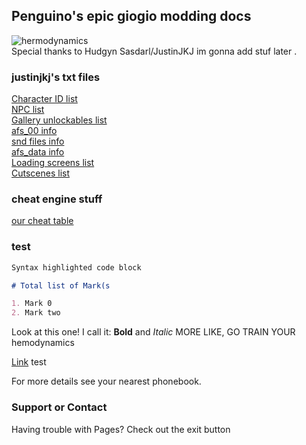 ## Penguino's epic giogio modding docs
![hermodynamics](https://cdn.discordapp.com/attachments/633108228661575681/633120632632115201/jon_vs_minorities.gif)\
Special thanks to Hudgyn Sasdarl/JustinJKJ
im gonna add stuf later .

### justinjkj's txt files

[Character ID list](https://raw.githubusercontent.com/penguino118/penguino118.github.io/master/giogiochr.txt)\
[NPC list](https://raw.githubusercontent.com/penguino118/penguino118.github.io/master/giogionpc.txt)\
[Gallery unlockables list](https://raw.githubusercontent.com/penguino118/penguino118.github.io/master/giogiogallery.txt)\
[afs_00 info](https://raw.githubusercontent.com/penguino118/penguino118.github.io/master/giogioadk.txt)\
[snd files info](https://raw.githubusercontent.com/penguino118/penguino118.github.io/master/giogiosnd.txt)\
[afs_data info](https://raw.githubusercontent.com/penguino118/penguino118.github.io/master/giogiofiles.txt)\
[Loading screens list](https://raw.githubusercontent.com/penguino118/penguino118.github.io/master/giogioloadscreen.txt)\
[Cutscenes list](https://raw.githubusercontent.com/penguino118/penguino118.github.io/master/giogioscript.txt)

### cheat engine stuff

[our cheat table](https://github.com/penguino118/penguino118.github.io/blob/master/gio.CT)

### test

```markdown
Syntax highlighted code block

# Total list of Mark(s

1. Mark 0
2. Mark two

```
Look at this one! I call it: **Bold** and _Italic_
MORE LIKE, GO TRAIN YOUR hemodynamics


[Link](https://cdn.discordapp.com/attachments/633108228661575681/633120609987198976/garfeidl_stdetrrip.gif) test

For more details see your nearest phonebook.

### Support or Contact
 
Having trouble with Pages? Check out the exit button
